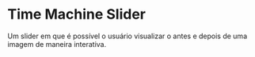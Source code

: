 # Time Machine Slider

Um slider em que é possível o usuário visualizar o antes e depois de uma imagem de maneira interativa.
